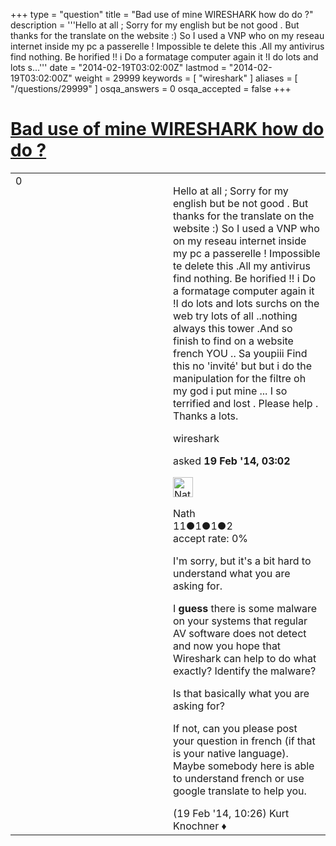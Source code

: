 +++
type = "question"
title = "Bad use of mine WIRESHARK how do do ?"
description = '''Hello at all ; Sorry for my english but be not good . But thanks for the translate on the website :) So I used a VNP who on my reseau internet inside my pc a passerelle ! Impossible te delete this .All my antivirus find nothing. Be horified !! i Do a formatage computer again it !I do lots and lots s...'''
date = "2014-02-19T03:02:00Z"
lastmod = "2014-02-19T03:02:00Z"
weight = 29999
keywords = [ "wireshark" ]
aliases = [ "/questions/29999" ]
osqa_answers = 0
osqa_accepted = false
+++

<div class="headNormal">

# [Bad use of mine WIRESHARK how do do ?](/questions/29999/bad-use-of-mine-wireshark-how-do-do)

</div>

<div id="main-body">

<div id="askform">

<table id="question-table" style="width:100%;"><colgroup><col style="width: 50%" /><col style="width: 50%" /></colgroup><tbody><tr class="odd"><td style="width: 30px; vertical-align: top"><div class="vote-buttons"><div id="post-29999-score" class="post-score" title="current number of votes">0</div><div id="favorite-count" class="favorite-count"></div></div></td><td><div id="item-right"><div class="question-body"><p>Hello at all ; Sorry for my english but be not good . But thanks for the translate on the website :) So I used a VNP who on my reseau internet inside my pc a passerelle ! Impossible te delete this .All my antivirus find nothing. Be horified !! i Do a formatage computer again it !I do lots and lots surchs on the web try lots of all ..nothing always this tower .And so finish to find on a website french YOU .. Sa youpiii Find this no 'invité' but but i do the manipulation for the filtre oh my god i put mine ... I so terrified and lost . Please help . Thanks a lots.</p></div><div id="question-tags" class="tags-container tags">wireshark</div><div id="question-controls" class="post-controls"></div><div class="post-update-info-container"><div class="post-update-info post-update-info-user"><p>asked <strong>19 Feb '14, 03:02</strong></p><img src="https://secure.gravatar.com/avatar/4c1b79cb391b2dc83972a80a7764669a?s=32&amp;d=identicon&amp;r=g" class="gravatar" width="32" height="32" alt="Nath&#39;s gravatar image" /><p>Nath<br />
<span class="score" title="11 reputation points">11</span><span title="1 badges"><span class="badge1">●</span><span class="badgecount">1</span></span><span title="1 badges"><span class="silver">●</span><span class="badgecount">1</span></span><span title="2 badges"><span class="bronze">●</span><span class="badgecount">2</span></span><br />
<span class="accept_rate" title="Rate of the user&#39;s accepted answers">accept rate:</span> <span title="Nath has no accepted answers">0%</span></p></div></div><div id="comments-container-29999" class="comments-container"><span id="30023"></span><div id="comment-30023" class="comment"><div id="post-30023-score" class="comment-score"></div><div class="comment-text"><p>I'm sorry, but it's a bit hard to understand what you are asking for.</p><p>I <strong>guess</strong> there is some malware on your systems that regular AV software does not detect and now you hope that Wireshark can help to do what exactly? Identify the malware?</p><p>Is that basically what you are asking for?</p><p>If not, can you please post your question in french (if that is your native language). Maybe somebody here is able to understand french or use google translate to help you.</p></div><div id="comment-30023-info" class="comment-info"><span class="comment-age">(19 Feb '14, 10:26)</span> Kurt Knochner ♦</div></div></div><div id="comment-tools-29999" class="comment-tools"></div><div class="clear"></div><div id="comment-29999-form-container" class="comment-form-container"></div><div class="clear"></div></div></td></tr></tbody></table>

</div>

</div>

